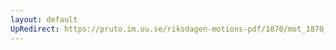 ```yaml
---
layout: default
UpRedirect: https://pruto.im.uu.se/riksdagen-motions-pdf/1870/mot_1870__ak__189/mot_1870__ak__189-001.pdf
---
```

